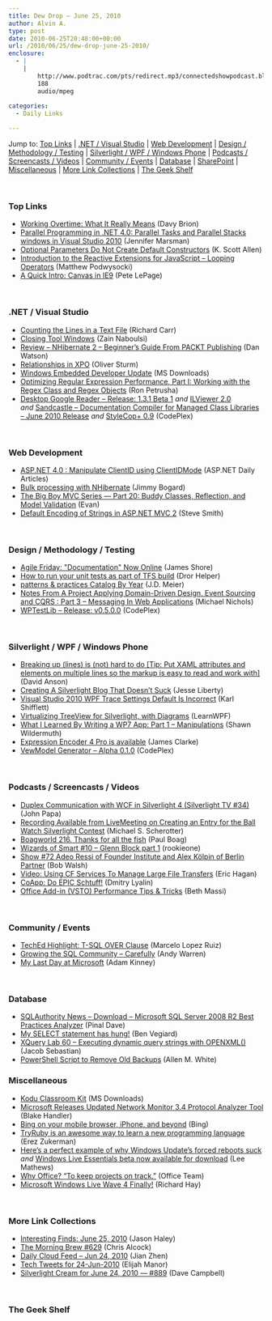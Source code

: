```yaml
---
title: Dew Drop – June 25, 2010
author: Alvin A.
type: post
date: 2010-06-25T20:48:00+00:00
url: /2010/06/25/dew-drop-june-25-2010/
enclosure:
  - |
    |
        http://www.podtrac.com/pts/redirect.mp3/connectedshowpodcast.blob.core.windows.net/podcast/032_CoApp.mp3
        188
        audio/mpeg
        
categories:
  - Daily Links

---
```

Jump to: [Top Links][1] | [.NET / Visual Studio][2] | [Web Development][3] | [Design / Methodology / Testing][4] | [Silverlight / WPF / Windows Phone][5] | [Podcasts / Screencasts / Videos][6] | [Community / Events][7] | [Database][8] | [SharePoint][9] | [Miscellaneous][10] | [More Link Collections][11] | [The Geek Shelf][12] 

&#160;

### <a name="top"></a>Top Links

  * [Working Overtime: What It Really Means][13] (Davy Brion) 
  * [Parallel Programming in .NET 4.0: Parallel Tasks and Parallel Stacks windows in Visual Studio 2010][14] (Jennifer Marsman) 
  * [Optional Parameters Do Not Create Default Constructors][15] (K. Scott Allen) 
  * [Introduction to the Reactive Extensions for JavaScript – Looping Operators][16] (Matthew Podwysocki) 
  * [A Quick Intro: Canvas in IE9][17] (Pete LePage) 

&#160;

### <a name="dotnet"></a>.NET / Visual Studio

  * [Counting the Lines in a Text File][18] (Richard Carr) 
  * [Closing Tool Windows][19] (Zain Naboulsi) 
  * [Review &#8211; NHibernate 2 &#8211; Beginner&#8217;s Guide From PACKT Publishing][20] (Dan Watson) 
  * [Relationships in XPO][21] (Oliver Sturm) 
  * [Windows Embedded Developer Update][22] (MS Downloads) 
  * [Optimizing Regular Expression Performance, Part I: Working with the Regex Class and Regex Objects][23] (Ron Petrusha) 
  * [Desktop Google Reader &#8211; Release: 1.3.1 Beta 1][24]&#160;_and_&#160;[ILViewer 2.0][25] _and_&#160;[Sandcastle &#8211; Documentation Compiler for Managed Class Libraries &#8211; June 2010 Release][26] _and_&#160;[StyleCop+ 0.9][27] (CodePlex) 

&#160;

### <a name="web"></a>Web Development

  * [ASP.NET 4.0 : Manipulate ClientID using ClientIDMode][28] (ASP.NET Daily Articles) 
  * [Bulk processing with NHibernate][29] (Jimmy Bogard) 
  * [The Big Boy MVC Series — Part 20: Buddy Classes, Reflection, and Model Validation][30] (Evan) 
  * [Default Encoding of Strings in ASP.NET MVC 2][31] (Steve Smith) 

&#160;

### <a name="design"></a>Design / Methodology / Testing

  * [Agile Friday: "Documentation" Now Online][32] (James Shore) 
  * [How to run your unit tests as part of TFS build][33] (Dror Helper) 
  * [patterns & practices Catalog By Year][34] (J.D. Meier) 
  * [Notes From A Project Applying Domain-Driven Design, Event Sourcing and CQRS : Part 3 – Messaging In Web Applications][35] (Michael Nichols) 
  * [WPTestLib &#8211; Release: v0.5.0.0][36] (CodePlex) 

&#160;

### <a name="silverlight"></a>Silverlight / WPF / Windows Phone

  * [Breaking up (lines) is (not) hard to do [Tip: Put XAML attributes and elements on multiple lines so the markup is easy to read and work with]][37] (David Anson) 
  * [Creating A Silverlight Blog That Doesn’t Suck][38] (Jesse Liberty) 
  * [Visual Studio 2010 WPF Trace Settings Default Is Incorrect][39] (Karl Shifflett) 
  * [Virtualizing TreeView for Silverlight, with Diagrams][40] (LearnWPF) 
  * [What I Learned By Writing a WP7 App: Part 1 &#8211; Manipulations][41] (Shawn Wildermuth) 
  * [Expression Encoder 4 Pro is available][42] (James Clarke) 
  * [VewModel Generator &#8211; Alpha 0.1.0][43] (CodePlex) 

&#160;

### <a name="podcasts"></a>Podcasts / Screencasts / Videos

  * [Duplex Communication with WCF in Silverlight 4 (Silverlight TV #34)][44] (John Papa) 
  * [Recording Available from LiveMeeting on Creating an Entry for the Ball Watch Silverlight Contest][45] (Michael S. Scherotter) 
  * [Boagworld 216. Thanks for all the fish][46] (Paul Boag) 
  * [Wizards of Smart #10 – Glenn Block part 1][47] (rookieone) 
  * [Show #72 Adeo Ressi of Founder Institute and Alex Kölpin of Berlin Partner][48] (Bob Walsh) 
  * [Video: Using CF Services To Manage Large File Transfers][49] (Eric Hagan) 
  * [CoApp: Do EPIC Schtuff!][50] (Dmitry Lyalin) 
  * [Office Add-in (VSTO) Performance Tips & Tricks][51] (Beth Massi) 

&#160;

### <a name="events"></a>Community / Events

  * [TechEd Highlight: T-SQL OVER Clause][52] (Marcelo Lopez Ruiz) 
  * [Growing the SQL Community – Carefully][53] (Andy Warren) 
  * [My Last Day at Microsoft][54] (Adam Kinney) 

&#160;

### <a name="db"></a>Database

  * [SQLAuthority News – Download – Microsoft SQL Server 2008 R2 Best Practices Analyzer][55] (Pinal Dave) 
  * [My SELECT statement has hung!][56] (Ben Vegiard) 
  * [XQuery Lab 60 – Executing dynamic query strings with OPENXML()][57] (Jacob Sebastian) 
  * [PowerShell Script to Remove Old Backups][58] (Allen M. White) 

<a name="sp"></a>

### <a name="misc"></a>Miscellaneous

  * [Kodu Classroom Kit][59] (MS Downloads) 
  * [Microsoft Releases Updated Network Monitor 3.4 Protocol Analyzer Tool][60] (Blake Handler) 
  * [Bing on your mobile browser, iPhone, and beyond][61] (Bing) 
  * [TryRuby is an awesome way to learn a new programming language][62] (Erez Zukerman) 
  * [Here&#8217;s a perfect example of why Windows Update&#8217;s forced reboots suck][63] _and_&#160;[Windows Live Essentials beta now available for download][64] (Lee Mathews) 
  * [Why Office? “To keep projects on track.”][65] (Office Team) 
  * [Microsoft Windows Live Wave 4 Finally!][66] (Richard Hay) 

&#160;

### <a name="links"></a>More Link Collections

  * [Interesting Finds: June 25, 2010][67] (Jason Haley) 
  * [The Morning Brew #629][68] (Chris Alcock) 
  * [Daily Cloud Feed &#8211; Jun 24, 2010][69] (Jian Zhen) 
  * [Tech Tweets for 24-Jun-2010][70] (Elijah Manor) 
  * [Silverlight Cream for June 24, 2010 &#8212; #889][71] (Dave Campbell) 

&#160;

### <a name="shelf"></a>The Geek Shelf

 [1]: https://morningdew-bpc6g3a0fgaxdxcu.eastus2-01.azurewebsites.net/#top
 [2]: https://morningdew-bpc6g3a0fgaxdxcu.eastus2-01.azurewebsites.net/#dotnet
 [3]: https://morningdew-bpc6g3a0fgaxdxcu.eastus2-01.azurewebsites.net/#web
 [4]: https://morningdew-bpc6g3a0fgaxdxcu.eastus2-01.azurewebsites.net/#design
 [5]: https://morningdew-bpc6g3a0fgaxdxcu.eastus2-01.azurewebsites.net/#silverlight
 [6]: https://morningdew-bpc6g3a0fgaxdxcu.eastus2-01.azurewebsites.net/#podcasts
 [7]: https://morningdew-bpc6g3a0fgaxdxcu.eastus2-01.azurewebsites.net/#events
 [8]: https://morningdew-bpc6g3a0fgaxdxcu.eastus2-01.azurewebsites.net/#db
 [9]: https://morningdew-bpc6g3a0fgaxdxcu.eastus2-01.azurewebsites.net/#sp
 [10]: https://morningdew-bpc6g3a0fgaxdxcu.eastus2-01.azurewebsites.net/#misc
 [11]: https://morningdew-bpc6g3a0fgaxdxcu.eastus2-01.azurewebsites.net/#links
 [12]: https://morningdew-bpc6g3a0fgaxdxcu.eastus2-01.azurewebsites.net/#shelf
 [13]: http://feedproxy.google.com/~r/davybrion/~3/tpUo4MyeAsw/
 [14]: http://feedproxy.google.com/~r/JenniferMarsman/~3/z5wmQfMtArQ/parallel-programming-in-net-4-0-parallel-tasks-and-parallel-stacks-windows-in-visual-studio-2010.aspx
 [15]: http://odetocode.com/Blogs/scott/archive/2010/06/23/optional-parameters-dont-create-default-constructors.aspx
 [16]: http://codebetter.com/blogs/matthew.podwysocki/archive/2010/06/24/introduction-to-the-reactive-extensions-for-javascript-looping-operators.aspx
 [17]: http://feedproxy.google.com/~r/PeteLePage/~3/vXBDkOrvpHQ/
 [18]: http://feedproxy.google.com/~r/BlackwaspLatestAdditions/~3/NjA95EfwxAo/CountTextFileLines.aspx
 [19]: http://feedproxy.google.com/~r/zainnab/~3/iKdL7wMfiU8/closing-tool-windows-vstiptool0039.aspx
 [20]: http://feedproxy.google.com/~r/DanWatsonsWorldOfWeb/~3/upnIy9XmtUs/post.aspx
 [21]: http://feeds.sturmnet.org/~r/sturmnet/~3/gz1FWIvVrNE/relationships-in-xpo
 [22]: http://feedproxy.google.com/~r/MicrosoftDownloadCenter/~3/ykrrxsh_Alo/details.aspx
 [23]: http://blogs.msdn.com/b/bclteam/archive/2010/06/25/optimizing-regular-expression-performance-part-i-working-with-the-regex-class-and-regex-objects.aspx
 [24]: http://desktopgooglereader.codeplex.com/releases/view/47682
 [25]: http://ilviewer.codeplex.com/releases/view/47677
 [26]: http://sandcastle.codeplex.com/releases/view/47665
 [27]: http://stylecopplus.codeplex.com/releases/view/47668
 [28]: http://www.dotnetfunda.com/articles/article838-aspnet-40--manipulate-clientid-using-clientidmode-.aspx
 [29]: http://feedproxy.google.com/~r/LosTechies/~3/AfgbRJwaxu4/bulk-processing-with-nhibernate.aspx
 [30]: http://feedproxy.google.com/~r/weirdlover/aoiX/~3/UB9avT6pfUs/
 [31]: http://stevesmithblog.com/blog/default-encoding-of-strings-in-asp-net-mvc-2/
 [32]: http://jamesshore.com/Blog/Agile-Friday-Documentation-Now-Online.html
 [33]: http://feedproxy.google.com/~r/HelperCode/~3/hih3q6tbgpQ/how-to-run-your-unit-tests-as-part-of-tfs-build.aspx
 [34]: http://feedproxy.google.com/~r/jmeier/~3/Pr-zO_P-qtc/patterns-amp-practices-catalog-by-year.aspx
 [35]: http://feedproxy.google.com/~r/Devlicious/~3/M_WaRKBetMo/notes-from-a-project-applying-domain-driven-design-event-sourcing-and-cqrs-part-3-messaging-in-web-applications.aspx
 [36]: http://wptestlib.codeplex.com/releases/view/47709
 [37]: http://blogs.msdn.com/b/delay/archive/2010/06/24/breaking-up-lines-is-not-hard-to-do-tip-put-xaml-attributes-and-elements-on-multiple-lines-so-the-markup-is-easy-to-read-and-work-with.aspx
 [38]: http://feedproxy.google.com/~r/JesseLiberty-SilverlightGeek/~3/tfDbVtiWJFA/
 [39]: http://karlshifflett.wordpress.com/2010/06/24/visual-studio-2010-wpf-trace-settings-default-is-incorrect/
 [40]: http://learnwpf.com/Posts/Post.aspx?postId=a61cdab5-81ee-467e-8d52-48c88a29ddf3
 [41]: http://wildermuth.com/2010/06/24/What_I_Learned_By_Writing_a_WP7_App_Part_1_-_Manipulations
 [42]: http://www.clarkezone.net/default.aspx?id=d5405a36-477b-4162-a232-b32a86f48109
 [43]: http://viewmodelgenerator.codeplex.com/releases/view/47686
 [44]: http://channel9.msdn.com/shows/SilverlightTV/Duplex-Communication-with-WCF-in-Silverlight-4-Silverlight-TV-34/
 [45]: http://feedproxy.google.com/~r/Synergist/~3/coB3GPbmTs0/recording-available-from-livemeeting-on-creating-an-entry-for-the-ball-watch-silverlight-contest.aspx
 [46]: http://boagworld.com/podcast/216
 [47]: http://wizardsofsmart.net/podcasts/wizards-of-smart-glenn-block-part-1/
 [48]: http://startuppodcast.wordpress.com/2010/06/24/show-72-adeo-ressi-of-founder-institute-and-alex-kolpin-of-berlin-partner/
 [49]: http://feeds.dzone.com/~r/zones/dotnet/~3/2JKg6VINsso/video-using-coldfusion
 [50]: http://www.podtrac.com/pts/redirect.mp3/connectedshowpodcast.blob.core.windows.net/podcast/032_CoApp.mp3
 [51]: http://channel9.msdn.com/posts/funkyonex/Office-Solutions-VSTO-Performance-Tips--Tricks/
 [52]: http://blogs.msdn.com/b/marcelolr/archive/2010/06/24/teched-highlight-t-sql-over-clause.aspx
 [53]: http://feedproxy.google.com/~r/Sqlandy/~3/tRACPOnjapA/
 [54]: http://adamkinney.com/blog/2010/06/24/my-last-day-at-microsoft/
 [55]: http://blog.sqlauthority.com/2010/06/25/sqlauthority-news-download-microsoft-sql-server-2008-r2-best-practices-analyzer/
 [56]: http://www.sqlservercentral.com/blogs/sql_coach/archive/2010/06/24/my-select-statement-has-hung.aspx
 [57]: http://feedproxy.google.com/~r/ExploringBeyondRelational/~3/XryY_8m50iw/xquery-lab-59-executing-dynamic-query-strings-with-openxml.aspx
 [58]: http://www.sqlservercentral.com/blogs/allenwhite/archive/2010/06/24/powershell-script-to-remove-old-backups.aspx
 [59]: http://feedproxy.google.com/~r/MicrosoftDownloadCenter/~3/aybNj4Y9zBI/details.aspx
 [60]: http://bhandler.spaces.live.com/Blog/cns!70F64BC910C9F7F3!8863.entry
 [61]: http://www.bing.com/community/blogs/search/archive/2010/06/24/bing-on-your-mobile-browser-iphone-and-beyond.aspx
 [62]: http://www.pheedcontent.com/click.phdo?i=136267494a2c49f906fed8be6b59b7a3
 [63]: http://www.pheedcontent.com/click.phdo?i=0962f9b0af570dfa732a410a19c76ac8
 [64]: http://www.pheedcontent.com/click.phdo?i=83f875c65ffcf0e1553896b3254d5dfc
 [65]: http://blogs.technet.com/b/office2010/archive/2010/06/24/why-office-to-keep-projects-on-track.aspx
 [66]: http://www.windowsobserver.com/2010/06/24/microsoft-windows-live-wave-4-finally/
 [67]: http://jasonhaley.com/blog/post.aspx?id=a755a303-e16e-455b-ba87-25478dd2ea47
 [68]: http://feedproxy.google.com/~r/ReflectivePerspective/~3/o2NGdgD6Hrw/
 [69]: http://feedproxy.google.com/~r/onsaas/~3/vXQ0tF95wy4/
 [70]: http://elijahmanor.com/webdevdotnet/post.aspx?id=1be0d8fa-b584-48f0-9ff8-d6b2da8dd1ef
 [71]: http://geekswithblogs.net/WynApseTechnicalMusings/archive/2010/06/24/140584.aspx